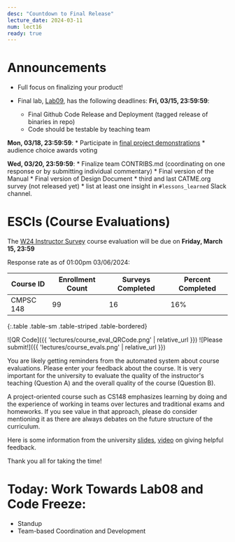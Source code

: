 ```yaml
---
desc: "Countdown to Final Release"
lecture_date: 2024-03-11
num: lect16
ready: true
---
```


# Announcements

* Full focus on finalizing your product! 

* Final lab, [Lab09](https://ucsb-cs148.github.io/w24/lab/lab09/), has the following deadlines: 
**Fri, 03/15, 23:59:59**: 
    * Final Github Code Release and Deployment (tagged release of binaries in repo)
    * Code should be testable by teaching team 

**Mon, 03/18, 23:59:59**: 
    * Participate in [final project demonstrations](https://ucsb-cs148.github.io/w24/exam/project_presentations/) 
    * audience choice awards voting

**Wed, 03/20, 23:59:59**: 
    * Finalize team CONTRIBS.md (coordinating on one response or by submitting individual commentary) 
    * Final version of the Manual 
    * Final version of Design Document 
    * third and last CATME.org survey (not released yet) 
    * list at least one insight in `#lessons_learned` Slack channel.


# ESCIs (Course Evaluations)

The [W24 Instructor Survey](https://go.blueja.io/4eHwHHUUPkihvYvuwCX0xQ) course evaluation will be due on **Friday, March 15, 23:59**

Response rate as of 01:00pm 03/06/2024:

| Course ID |	Enrollment Count	|Surveys Completed	|Percent Completed|
|-|-|-|-|
| CMPSC 148 	| 99	| 16 |	16% |
{:.table .table-sm .table-striped .table-bordered}

![QR Code]({{ 'lectures/course_eval_QRCode.png' | relative_url }})
![Please submit!]({{ 'lectures/course_evals.png' | relative_url }})

You are likely getting reminders from the automated system about course evaluations. Please enter your feedback about the course.  It is very important for the university to evaluate the quality of the instructor's teaching (Question A) and the overall quality of the course (Question B). 

A project-oriented course such as CS148 emphasizes learning by doing and the experience of working in teams over lectures and traditional exams and homeworks. If you see value in that approach, please do consider mentioning it as there are always debates on the future structure of the curriculum.  

Here is some information from the university [slides](https://docs.google.com/presentation/d/1f-HbQTHngmb9qk92SvPyKSrzToC0B04W4wKCB3FRsFA/edit?usp=sharing), [video](https://gauchocast.hosted.panopto.com/Panopto/Pages/Viewer.aspx?id=3ac7b37e-20a3-44c4-8cb7-b09201873ec3) on giving helpful feedback. 

Thank you all for taking the time!  


# Today: Work Towards Lab08 and Code Freeze: 

* Standup 
* Team-based Coordination and Development
